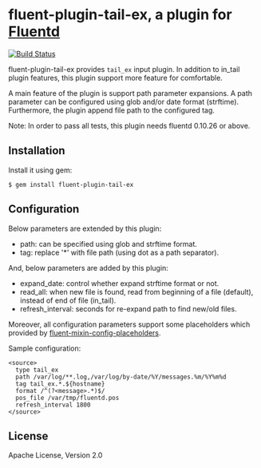 # fluent-plugin-tail-ex, a plugin for [Fluentd](http://fluentd.org)

[![Build Status](https://secure.travis-ci.org/yosisa/fluent-plugin-tail-ex.png)](http://travis-ci.org/yosisa/fluent-plugin-tail-ex)

fluent-plugin-tail-ex provides `tail_ex` input plugin.
In addition to in_tail plugin features, this plugin support more feature for comfortable.

A main feature of the plugin is support path parameter expansions.
A path parameter can be configured using glob and/or date format (strftime).
Furthermore, the plugin append file path to the configured tag.

Note: In order to pass all tests, this plugin needs fluentd 0.10.26 or above.

## Installation

Install it using gem:

    $ gem install fluent-plugin-tail-ex

## Configuration

Below parameters are extended by this plugin:

- path: can be specified using glob and strftime format.
- tag: replace '*' with file path (using dot as a path separator).

And, below parameters are added by this plugin:

- expand_date: control whether expand strftime format or not.
- read_all: when new file is found, read from beginning of a file (default), instead of end of file (in_tail).
- refresh_interval: seconds for re-expand path to find new/old files.

Moreover, all configuration parameters support some placeholders which provided by [fluent-mixin-config-placeholders](https://github.com/tagomoris/fluent-mixin-config-placeholders).

Sample configuration:

    <source>
      type tail_ex
      path /var/log/**.log,/var/log/by-date/%Y/messages.%m/%Y%m%d
      tag tail_ex.*.${hostname}
      format /^(?<message>.*)$/
      pos_file /var/tmp/fluentd.pos
      refresh_interval 1800
    </source>

## License

Apache License, Version 2.0
